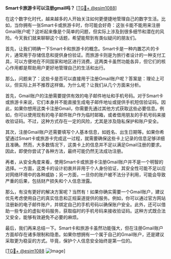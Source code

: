 **Smart卡旅游卡可以注册gmail吗？** [[TG💪+ @esim1088](https://t.me/s/esim1088)]

在这个数字化时代，越来越多的人开始关注如何更便捷地管理自己的数字生活。比如，当你拥有一张Smart卡或旅游卡时，你可能会好奇：这张卡能不能用来注册Gmail账户呢？这听起来像是个简单的问题，但实际上涉及到很多细节和潜在的风险。今天我们就来聊聊这个话题，希望能帮到有类似疑问的朋友们。

首先，让我们明确一下Smart卡和旅游卡的概念。Smart卡是一种内置芯片的卡片，通常用于存储信息和提供身份验证。而旅游卡则是为旅行者设计的一种支付工具，可以方便地在不同国家和地区进行消费。这两类卡虽然功能各异，但它们的核心作用都是帮助用户更好地管理自己的生活和出行。

那么，问题来了：这些卡是否可以直接用于注册Gmail账户呢？答案是：理论上可以，但实际上并不推荐这样做。为什么呢？让我们从几个方面来分析。

首先，Gmail账户的注册需要提供有效的电子邮件地址和手机号码。对于Smart卡或旅游卡来说，它们本身并不能直接生成电子邮件地址或提供手机短信验证码。因此，如果你想用这类卡注册Gmail，你需要先通过其他方式获取这些必要信息。例如，你可以使用现有的电子邮件账户作为临时邮箱，或者借用朋友的手机号码来接收验证码。不过，这种方式存在一定的风险，尤其是涉及隐私保护和账户安全。

其次，注册Gmail账户还需要填写个人基本信息，如姓名、出生日期等。如果你希望通过Smart卡或旅游卡完成这一过程，就需要确保这些卡上记录的信息足够详细且准确。然而，大多数情况下，这类卡上的信息并不足以满足Gmail注册的要求。因此，即使你尝试了各种方法，最终可能仍然无法成功注册。

再者，从安全角度来看，使用Smart卡或旅游卡注册Gmail账户并不是一个明智的选择。一方面，这类卡的设计初衷并非用于个人身份验证，其安全性可能不足以应对网络环境中的各种威胁；另一方面，一旦你的账户被不法分子利用，可能会导致严重的后果，包括财产损失和个人信息泄露。

那么，有没有更好的解决方案呢？当然有！如果你确实需要一个Gmail账户，建议优先考虑使用自己的真实信息和正规渠道提供的服务。例如，你可以通过官方网站注册新的电子邮件账户，并绑定自己的手机号码以确保账户安全。此外，还可以借助一些专业的虚拟号码服务，获取临时的手机号码来接收验证码。这种方式既合法又安全，能够有效避免不必要的麻烦。

最后，我们再来总结一下。Smart卡和旅游卡虽然功能强大，但在注册Gmail账户方面却存在诸多限制和隐患。如果你想拥有一个属于自己的Gmail账户，还是建议采取更为稳妥的方式。毕竟，保护个人信息安全始终是第一位的。

[[TG💪+ @esim1088](https://t.me/s/esim1088) ![Image](https://i.postimg.cc/4NQfJmqS/Snipaste-2025-05-13-00-14-12.png)]